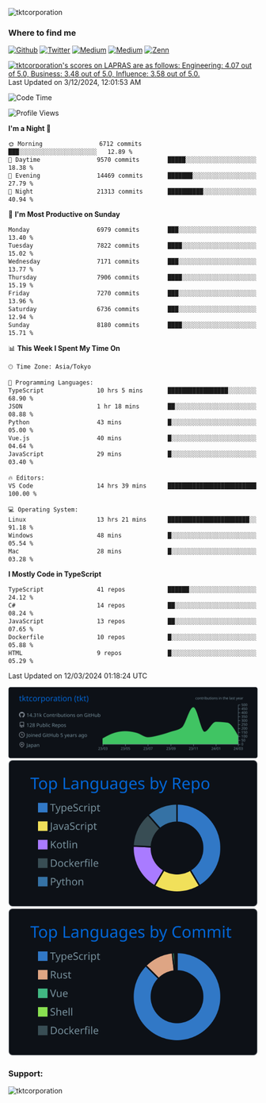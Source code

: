 <p align="left"> <img src="https://komarev.com/ghpvc/?username=tktcorporation&label=Profile%20views&color=0e75b6&style=flat" alt="tktcorporation" /> </p>

<h3>Where to find me</h3>
<p>
<a href="https://github.com/tktcorporation" target="_blank"><img alt="Github" src="https://img.shields.io/badge/GitHub-%2312100E.svg?&style=for-the-badge&logo=Github&logoColor=white" /></a>
<a href="https://twitter.com/tktcorporation" target="_blank"><img alt="Twitter" src="https://img.shields.io/badge/twitter-%231DA1F2.svg?&style=for-the-badge&logo=twitter&logoColor=white" /></a>
<a href="https://www.linkedin.com/in/tktcorporation" target="_blank"><img alt="Medium" src="https://img.shields.io/badge/linkdin-0a66c2.svg?&style=for-the-badge&logo=linkedin&logoColor=white" /></a>
<a href="https://qiita.com/tktcorporation" target="_blank"><img alt="Medium" src="https://img.shields.io/badge/qiita-55C500.svg?&style=for-the-badge&logo=qiita&logoColor=white" /></a>
<a href="https://zenn.dev/tktcorporation" target="_blank"><img alt="Zenn" src="https://img.shields.io/badge/Zenn-3EA8FF.svg?&style=for-the-badge&logo=Zenn&logoColor=white" /></a>
</p>

<!--START_SECTION:lapras-card-->
<p ><a href="https://lapras.com/public/tktcorporation" target="_blank" rel="noopener noreferrer"><img alt="tktcorporation's scores on LAPRAS are as follows: Engineering: 4.07 out of 5.0, Business: 3.48 out of 5.0, Influence: 3.58 out of 5.0." src="https://lapras-card-generator.vercel.app/api/svg?e=4.07&b=3.48&i=3.58&b1=%23232323&b2=%236d6d6d&i1=%23212121&i2=%23818181&l=en" width="300" ></a>  
Last Updated on 3/12/2024, 12:01:53 AM</p>
<!--END_SECTION:lapras-card-->
  
<!--START_SECTION:waka-->
![Code Time](http://img.shields.io/badge/Code%20Time-1%2C428%20hrs%2057%20mins-blue)

![Profile Views](http://img.shields.io/badge/Profile%20Views-1-blue)

**I'm a Night 🦉** 

```text
🌞 Morning                6712 commits        ███░░░░░░░░░░░░░░░░░░░░░░   12.89 % 
🌆 Daytime                9570 commits        █████░░░░░░░░░░░░░░░░░░░░   18.38 % 
🌃 Evening                14469 commits       ███████░░░░░░░░░░░░░░░░░░   27.79 % 
🌙 Night                  21313 commits       ██████████░░░░░░░░░░░░░░░   40.94 % 
```
📅 **I'm Most Productive on Sunday** 

```text
Monday                   6979 commits        ███░░░░░░░░░░░░░░░░░░░░░░   13.40 % 
Tuesday                  7822 commits        ████░░░░░░░░░░░░░░░░░░░░░   15.02 % 
Wednesday                7171 commits        ███░░░░░░░░░░░░░░░░░░░░░░   13.77 % 
Thursday                 7906 commits        ████░░░░░░░░░░░░░░░░░░░░░   15.19 % 
Friday                   7270 commits        ███░░░░░░░░░░░░░░░░░░░░░░   13.96 % 
Saturday                 6736 commits        ███░░░░░░░░░░░░░░░░░░░░░░   12.94 % 
Sunday                   8180 commits        ████░░░░░░░░░░░░░░░░░░░░░   15.71 % 
```


📊 **This Week I Spent My Time On** 

```text
🕑︎ Time Zone: Asia/Tokyo

💬 Programming Languages: 
TypeScript               10 hrs 5 mins       █████████████████░░░░░░░░   68.90 % 
JSON                     1 hr 18 mins        ██░░░░░░░░░░░░░░░░░░░░░░░   08.88 % 
Python                   43 mins             █░░░░░░░░░░░░░░░░░░░░░░░░   05.00 % 
Vue.js                   40 mins             █░░░░░░░░░░░░░░░░░░░░░░░░   04.64 % 
JavaScript               29 mins             █░░░░░░░░░░░░░░░░░░░░░░░░   03.40 % 

🔥 Editors: 
VS Code                  14 hrs 39 mins      █████████████████████████   100.00 % 

💻 Operating System: 
Linux                    13 hrs 21 mins      ███████████████████████░░   91.18 % 
Windows                  48 mins             █░░░░░░░░░░░░░░░░░░░░░░░░   05.54 % 
Mac                      28 mins             █░░░░░░░░░░░░░░░░░░░░░░░░   03.28 % 
```

**I Mostly Code in TypeScript** 

```text
TypeScript               41 repos            ██████░░░░░░░░░░░░░░░░░░░   24.12 % 
C#                       14 repos            ██░░░░░░░░░░░░░░░░░░░░░░░   08.24 % 
JavaScript               13 repos            ██░░░░░░░░░░░░░░░░░░░░░░░   07.65 % 
Dockerfile               10 repos            █░░░░░░░░░░░░░░░░░░░░░░░░   05.88 % 
HTML                     9 repos             █░░░░░░░░░░░░░░░░░░░░░░░░   05.29 % 
```




 Last Updated on 12/03/2024 01:18:24 UTC
<!--END_SECTION:waka-->

[![](https://raw.githubusercontent.com/tktcorporation/tktcorporation/master/profile-summary-card-output/github_dark/0-profile-details.svg)](https://github.com/vn7n24fzkq/github-profile-summary-cards)
[![](https://raw.githubusercontent.com/tktcorporation/tktcorporation/master/profile-summary-card-output/github_dark/1-repos-per-language.svg)](https://github.com/vn7n24fzkq/github-profile-summary-cards) [![](https://raw.githubusercontent.com/tktcorporation/tktcorporation/master/profile-summary-card-output/github_dark/2-most-commit-language.svg)](https://github.com/vn7n24fzkq/github-profile-summary-cards)

<h3 align="left">Support:</h3>
<p><a href="https://www.buymeacoffee.com/tktcorporation"> <img align="left" src="https://cdn.buymeacoffee.com/buttons/v2/default-yellow.png" height="50" width="210" alt="tktcorporation" /></a></p><br><br>
